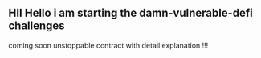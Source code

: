 ## HII Hello i am starting the damn-vulnerable-defi challenges 

coming soon unstoppable contract with detail explanation !!!